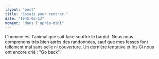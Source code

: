```yaml
---
layout: "post"
title: "Essais pour rentrer."
date: "1945-05-13"
moment: "dans l'après-midi"
---
```


L'homme est l'animal que sait faire souffrir le bardot. Nous nous comprenons très bien après des randonnées, sauf que mes fesses font tellement mal sans selle ni couverture. Un dernière tentative et les GI nous ont encore crié : "Go back".


<div class="histoire"></div>

<div class="commentaire"></div>